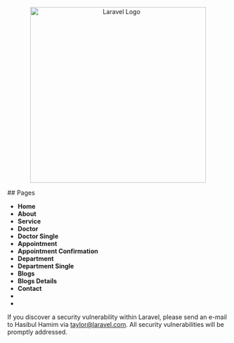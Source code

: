 <p align="center"><img src="https://raw.githubusercontent.com/laravel/art/master/logo-lockup/5%20SVG/2%20CMYK/1%20Full%20Color/laravel-logolockup-cmyk-red.svg" width="400" alt="Laravel Logo"></a></p>
## Pages

* **Home**
* **About**
* **Service**
* **Doctor**
* **Doctor Single**
* **Appointment**
* **Appointment Confirmation**
* **Department**
* **Department Single**
* **Blogs**
* **Blogs Details**
* **Contact**
*
* 
If you discover a security vulnerability within Laravel, please send an e-mail to Hasibul Hamim via [taylor@laravel.com](hasibulhamim2020@gmail.com). All security vulnerabilities will be promptly addressed.
